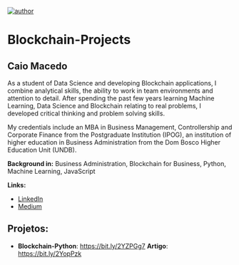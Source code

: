 [![author](https://img.shields.io/badge/author-caioj-red.svg)](https://www.linkedin.com/in/caiojmacedo)

# Blockchain-Projects

## Caio Macedo

As a student of Data Science and developing Blockchain applications, I combine analytical skills, the ability to work in team environments and attention to detail. After spending the past few years learning Machine Learning, Data Science and Blockchain relating to real problems, I developed critical thinking and problem solving skills.

My credentials include an MBA in Business Management, Controllership and Corporate Finance from the Postgraduate Institution (IPOG), an institution of higher education in Business Administration from the Dom Bosco Higher Education Unit (UNDB).

**Background in:** Business Administration, Blockchain for Business, Python, Machine Learning, JavaScript

**Links:**
* [LinkedIn](https://www.linkedin.com/in/caiojmacedo)
* [Medium](https://www.medium.com)

## Projetos: 
* **Blockchain-Python**: https://bit.ly/2YZPGg7 **Artigo**: https://bit.ly/2YopPzk
